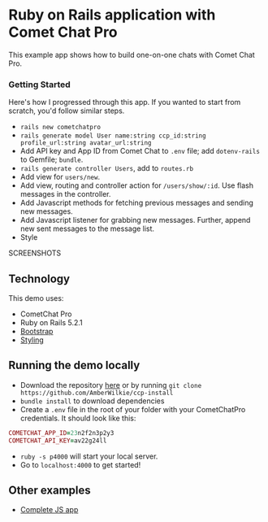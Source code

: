 # Ruby on Rails application with Comet Chat Pro

This example app shows how to build one-on-one chats with Comet Chat Pro.

### Getting Started
Here's how I progressed through this app. If you wanted to start from scratch, you'd follow similar steps.
- `rails new cometchatpro`
- `rails generate model User name:string ccp_id:string profile_url:string avatar_url:string`
- Add API key and App ID from Comet Chat to `.env` file; add `dotenv-rails` to Gemfile; `bundle`.
- `rails generate controller Users`, add to `routes.rb`
- Add view for `users/new`.
- Add view, routing and controller action for `/users/show/:id`. Use flash messages in the controller.
- Add Javascript methods for fetching previous messages and sending new messages.
- Add Javascript listener for grabbing new messages. Further, append new sent messages to the message list.
- Style

SCREENSHOTS

## Technology
This demo uses:

* CometChat Pro
* Ruby on Rails 5.2.1
* [Bootstrap](https://github.com/twbs/bootstrap-rubygem)
* [Styling](https://bootsnipp.com/snippets/exZX3)

## Running the demo locally
* Download the repository [here](https://github.com/AmberWilkie/ccp-install) or by running `git clone https://github.com/AmberWilkie/ccp-install`
* `bundle install` to download dependencies
* Create a `.env` file in the root of your folder with your CometChatPro credentials. It should look like this:
```ruby
COMETCHAT_APP_ID=23n2f2n3p2y3
COMETCHAT_API_KEY=av22g24ll
```
* `ruby -s p4000` will start your local server.
* Go to `localhost:4000` to get started!

## Other examples

* [Complete JS app](https://github.com/cometchat-pro/javascript-reactjs-chat-app)
